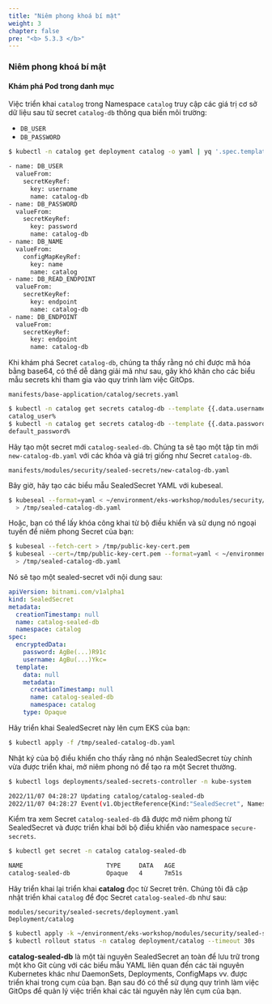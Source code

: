 ```yaml
---
title: "Niêm phong khoá bí mật"
weight: 3
chapter: false
pre: "<b> 5.3.3 </b>"
---
```


### Niêm phong khoá bí mật

#### Khám phá Pod trong danh mục

Việc triển khai `catalog` trong Namespace `catalog` truy cập các giá trị cơ sở dữ liệu sau từ secret `catalog-db` thông qua biến môi trường:

- `DB_USER`
- `DB_PASSWORD`

```bash
$ kubectl -n catalog get deployment catalog -o yaml | yq '.spec.template.spec.containers[] | .env'

- name: DB_USER
  valueFrom:
    secretKeyRef:
      key: username
      name: catalog-db
- name: DB_PASSWORD
  valueFrom:
    secretKeyRef:
      key: password
      name: catalog-db
- name: DB_NAME
  valueFrom:
    configMapKeyRef:
      key: name
      name: catalog
- name: DB_READ_ENDPOINT
  valueFrom:
    secretKeyRef:
      key: endpoint
      name: catalog-db
- name: DB_ENDPOINT
  valueFrom:
    secretKeyRef:
      key: endpoint
      name: catalog-db
```

Khi khám phá Secret `catalog-db`, chúng ta thấy rằng nó chỉ được mã hóa bằng base64, có thể dễ dàng giải mã như sau, gây khó khăn cho các biểu mẫu secrets khi tham gia vào quy trình làm việc GitOps.

```file
manifests/base-application/catalog/secrets.yaml
```

```bash
$ kubectl -n catalog get secrets catalog-db --template {{.data.username}} | base64 -d
catalog_user%                                                                                                                                                                                                   
$ kubectl -n catalog get secrets catalog-db --template {{.data.password}} | base64 -d
default_password% 
```

Hãy tạo một secret mới `catalog-sealed-db`. Chúng ta sẽ tạo một tập tin mới `new-catalog-db.yaml` với các khóa và giá trị giống như Secret `catalog-db`.

```file
manifests/modules/security/sealed-secrets/new-catalog-db.yaml
```

Bây giờ, hãy tạo các biểu mẫu SealedSecret YAML với kubeseal.

```bash
$ kubeseal --format=yaml < ~/environment/eks-workshop/modules/security/sealed-secrets/new-catalog-db.yaml \
  > /tmp/sealed-catalog-db.yaml
```

Hoặc, bạn có thể lấy khóa công khai từ bộ điều khiển và sử dụng nó ngoại tuyến để niêm phong Secret của bạn:

```bash test=false
$ kubeseal --fetch-cert > /tmp/public-key-cert.pem
$ kubeseal --cert=/tmp/public-key-cert.pem --format=yaml < ~/environment/eks-workshop/modules/security/sealed-secrets/new-catalog-db.yaml \
  > /tmp/sealed-catalog-db.yaml
```

Nó sẽ tạo một sealed-secret với nội dung sau:

```yaml
apiVersion: bitnami.com/v1alpha1
kind: SealedSecret
metadata:
  creationTimestamp: null
  name: catalog-sealed-db
  namespace: catalog
spec:
  encryptedData:
    password: AgBe(...)R91c
    username: AgBu(...)Ykc=
  template:
    data: null
    metadata:
      creationTimestamp: null
      name: catalog-sealed-db
      namespace: catalog
    type: Opaque
```

Hãy triển khai SealedSecret này lên cụm EKS của bạn:

```bash
$ kubectl apply -f /tmp/sealed-catalog-db.yaml
```

Nhật ký của bộ điều khiển cho thấy rằng nó nhận SealedSecret tùy chỉnh vừa được triển khai, mở niêm phong nó để tạo ra một Secret thường.

```bash
$ kubectl logs deployments/sealed-secrets-controller -n kube-system

2022/11/07 04:28:27 Updating catalog/catalog-sealed-db
2022/11/07 04:28:27 Event(v1.ObjectReference{Kind:"SealedSecret", Namespace:"catalog", Name:"catalog-sealed-db", UID:"a2ae3aef-f475-40e9-918c-697cd8cfc67d", APIVersion:"bitnami.com/v1alpha1", ResourceVersion:"23351", FieldPath:""}): type: 'Normal' reason: 'Unsealed' SealedSecret unsealed successfully
```

Kiểm tra xem Secret `catalog-sealed-db` đã được mở niêm phong từ SealedSecret và được triển khai bởi bộ điều khiển vào namespace `secure-secrets`.

```bash
$ kubectl get secret -n catalog catalog-sealed-db 

NAME                       TYPE     DATA   AGE
catalog-sealed-db          Opaque   4      7m51s
```

Hãy triển khai lại triển khai **catalog** đọc từ Secret trên. Chúng tôi đã cập nhật triển khai `catalog` để đọc Secret `catalog-sealed-db` như sau:

```kustomization
modules/security/sealed-secrets/deployment.yaml
Deployment/catalog
```

```bash
$ kubectl apply -k ~/environment/eks-workshop/modules/security/sealed-secrets
$ kubectl rollout status -n catalog deployment/catalog --timeout 30s
```

**catalog-sealed-db** là một tài nguyên SealedSecret an toàn để lưu trữ trong một kho Git cùng với các biểu mẫu YAML liên quan đến các tài nguyên Kubernetes khác như DaemonSets, Deployments, ConfigMaps vv. được triển khai trong cụm của bạn. Bạn sau đó có thể sử dụng quy trình làm việc GitOps để quản lý việc triển khai các tài nguyên này lên cụm của bạn.